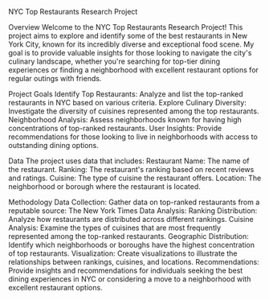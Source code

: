 NYC Top Restaurants Research Project

Overview
  Welcome to the NYC Top Restaurants Research Project! This project aims to explore and identify some of the best restaurants in New York City, known for its incredibly diverse and exceptional food scene. My goal is to provide valuable insights for those looking to navigate the city's culinary landscape, whether you're searching for top-tier dining experiences or finding a neighborhood with excellent restaurant options for regular outings with friends.

Project Goals
  Identify Top Restaurants: Analyze and list the top-ranked restaurants in NYC based on various criteria.
  Explore Culinary Diversity: Investigate the diversity of cuisines represented among the top restaurants.
  Neighborhood Analysis: Assess neighborhoods known for having high concentrations of top-ranked restaurants.
  User Insights: Provide recommendations for those looking to live in neighborhoods with access to outstanding dining options.

Data
  The project uses data that includes:
    Restaurant Name: The name of the restaurant.
    Ranking: The restaurant's ranking based on recent reviews and ratings.
    Cuisine: The type of cuisine the restaurant offers.
    Location: The neighborhood or borough where the restaurant is located.
    
Methodology
  Data Collection: Gather data on top-ranked restaurants from a reputable source: The New York Times
  Data Analysis:
    Ranking Distribution: Analyze how restaurants are distributed across different rankings.
    Cuisine Analysis: Examine the types of cuisines that are most frequently represented among the top-ranked restaurants.
    Geographic Distribution: Identify which neighborhoods or boroughs have the highest concentration of top restaurants.
    Visualization: Create visualizations to illustrate the relationships between rankings, cuisines, and locations.
    Recommendations: Provide insights and recommendations for individuals seeking the best dining experiences in NYC or considering a move to a neighborhood with excellent restaurant options.
